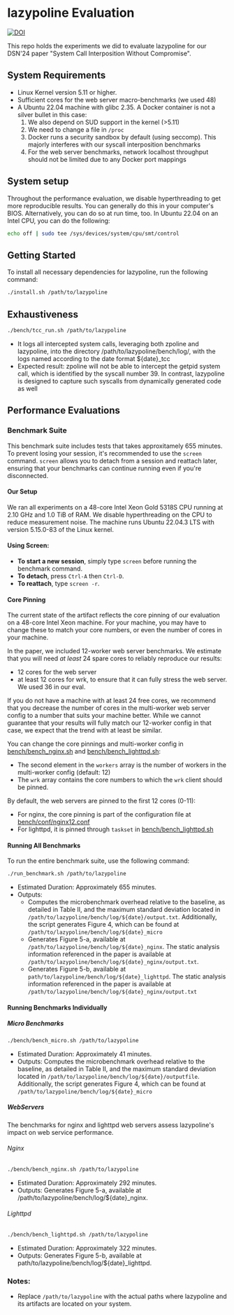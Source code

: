 # lazypoline Evaluation

[![DOI](https://zenodo.org/badge/DOI/10.5281/zenodo.10372035.svg)](https://doi.org/10.5281/zenodo.10372035)

This repo holds the experiments we did to evaluate lazypoline for our DSN'24 paper "System Call Interposition Without Compromise". 

## System Requirements
- Linux Kernel version 5.11 or higher.
- Sufficient cores for the web server macro-benchmarks (we used 48)
- A Ubuntu 22.04 machine with glibc 2.35. A Docker container is not a silver bullet in this case:
    1. We also depend on SUD support in the kernel (>5.11)
    2. We need to change a file in `/proc`
    3. Docker runs a security sandbox by default (using seccomp). This majorly interferes with our syscall interposition benchmarks
    4. For the web server benchmarks, network localhost throughput should not be limited due to any Docker port mappings

## System setup
Throughout the performance evaluation, we disable hyperthreading to get more reproducible results.
You can generally do this in your computer's BIOS. Alternatively, you can do so at run time, too. 
In Ubuntu 22.04 on an Intel CPU, you can do the following:
```bash
echo off | sudo tee /sys/devices/system/cpu/smt/control
```

## Getting Started 
To install all necessary dependencies for lazypoline, run the following command:

```bash
./install.sh /path/to/lazypoline
```

## Exhaustiveness  

```bash
./bench/tcc_run.sh /path/to/lazypoline
```
- It logs all intercepted system calls, leveraging both zpoline and lazypoline, into the directory /path/to/lazypoline/bench/log/, with the logs named according to the date format ${date}_tcc
- Expected result: zpoline will not be able to intercept the getpid system call, which is identified by the syscall number 39. In contrast, lazypoline is designed to capture such syscalls from dynamically generated code as well

## Performance Evaluations 

### Benchmark Suite
This benchmark suite includes tests that takes approxitamely 655 minutes. To prevent losing your session, it's recommended to use the `screen` command. `screen` allows you to detach from a session and reattach later, ensuring that your benchmarks can continue running even if you're disconnected.

#### Our Setup
We ran all experiments on a 48-core Intel Xeon Gold 5318S CPU running at 2.10 GHz and 1.0 TiB of RAM. We disable hyperthreading on the CPU to reduce measurement noise.
The machine runs Ubuntu 22.04.3 LTS with version 5.15.0-83 of the Linux kernel. 

#### Using Screen:

- **To start a new session**, simply type `screen` before running the benchmark command.
- **To detach**, press `Ctrl-A` then `Ctrl-D`.
- **To reattach**, type `screen -r`.


#### Core Pinning
The current state of the artifact reflects the core pinning of our evaluation on a 48-core Intel Xeon machine.
For your machine, you may have to change these to match your core numbers, or even the number of cores in your machine.

In the paper, we included 12-worker web server benchmarks. We estimate that you will need _at least_ 24 spare cores to reliably reproduce our results:
* 12 cores for the web server
* at least 12 cores for wrk, to ensure that it can fully stress the web server. We used 36 in our eval.

If you do not have a machine with at least 24 free cores, we recommend that you decrease the number of cores in the multi-worker web server config to a number that suits your machine better. While we cannot guarantee that your results will fully match our 12-worker config in that case, we expect that the trend with at least be similar.

You can change the core pinnings and multi-worker config in [bench/bench_nginx.sh](bench/bench_nginx.sh) and [bench/bench_lighttpd.sh](bench/bench_lighttpd.sh):
* The second element in the `workers` array is the number of workers in the multi-worker config (default: 12)
* The `wrk` array contains the core numbers to which the `wrk` client should be pinned.

By default, the web servers are pinned to the first 12 cores (0-11):
* For nginx, the core pinning is part of the configuration file at [bench/conf/nginx12.conf](bench/conf/nginx12.conf)
* For lighttpd, it is pinned through `taskset` in [bench/bench_lighttpd.sh](bench/bench_lighttpd.sh)

#### Running All Benchmarks

To run the entire benchmark suite, use the following command:

```bash
./run_benchmark.sh /path/to/lazypoline
```

- Estimated Duration: Approximately 655 minutes.
- Outputs: 
    - Computes the microbenchmark overhead relative to the baseline, as detailed in Table II, and the maximum standard deviation located in `/path/to/lazypoline/bench/log/${date}/output.txt`. Additionally, the script generates Figure 4, which can be found at `/path/to/lazypoline/bench/log/${date}_micro`
    - Generates Figure 5-a, available at `/path/to/lazypoline/bench/log/${date}_nginx`. The static analysis information referenced in the paper is available at `/path/to/lazypoline/bench/log/${date}_nginx/output.txt`.
    - Generates Figure 5-b,  available at `path/to/lazypoline/bench/log/${date}_lighttpd`. The static analysis information referenced in the paper is available at `/path/to/lazypoline/bench/log/${date}_nginx/output.txt`



#### Running Benchmarks Individually


##### Micro Benchmarks
```bash
./bench/bench_micro.sh /path/to/lazypoline
```

- Estimated Duration: Approximately 41 minutes.
- Outputs: Computes the microbenchmark overhead relative to the baseline, as detailed in Table II, and the maximum standard deviation located in `/path/to/lazypoline/bench/log/${date}/outputfile`. Additionally, the script generates Figure 4, which can be found at `/path/to/lazypoline/bench/log/${date}_micro`

##### WebServers
The benchmarks for nginx and lighttpd web servers assess lazypoline's impact on web service performance.

###### Nginx
```bash
./bench/bench_nginx.sh /path/to/lazypoline
```
-  Estimated Duration: Approximately 292 minutes.
-  Outputs: Generates Figure 5-a, available at /path/to/lazypoline/bench/log/${date}_nginx.

###### Lighttpd

```bash
./bench/bench_lighttpd.sh /path/to/lazypoline
```
-  Estimated Duration: Approximately 322 minutes.
-  Outputs: Generates Figure 5-b,  available at path/to/lazypoline/bench/log/${date}_lighttpd.


### Notes:

- Replace `/path/to/lazypoline` with the actual paths where lazypoline and its artifacts are located on your system.






